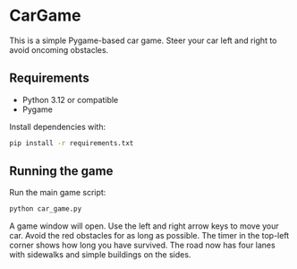 # CarGame

This is a simple Pygame-based car game. Steer your car left and right to avoid oncoming obstacles.

## Requirements

- Python 3.12 or compatible
- Pygame

Install dependencies with:

```bash
pip install -r requirements.txt
```

## Running the game

Run the main game script:

```bash
python car_game.py
```

A game window will open. Use the left and right arrow keys to move your car. Avoid the red obstacles for as long as possible. The timer in the top-left corner shows how long you have survived. The road now has four lanes with sidewalks and simple buildings on the sides.

